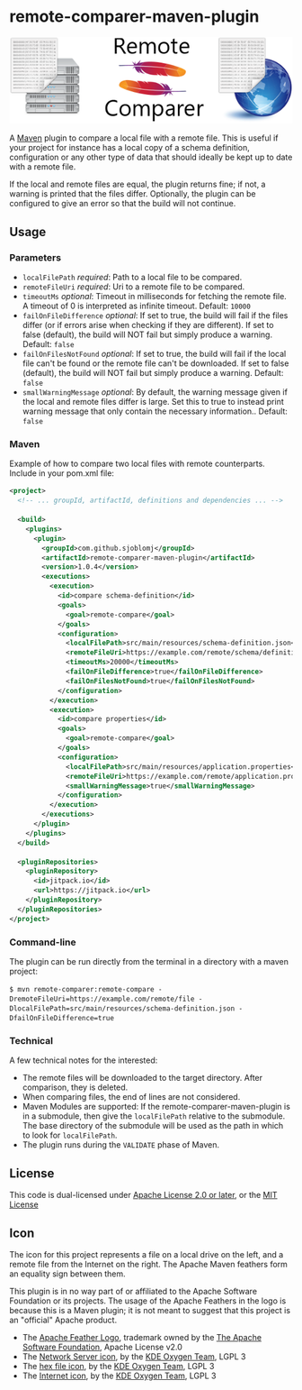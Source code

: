 # remote-comparer-maven-plugin

![remote-comparer-maven-plugin](remote-comparer-maven-plugin.png)

A [Maven](https://maven.apache.org) plugin to compare a local file with a remote file. This is useful if your project for instance has a local copy of a schema definition, configuration or any other type of data that should ideally be kept up to date with a remote file.

If the local and remote files are equal, the plugin returns fine; if not, a warning is printed that the files differ. Optionally, the plugin can be configured to give an error so that the build will not continue.

## Usage

### Parameters
* `localFilePath` _required_: Path to a local file to be compared.
* `remoteFileUri` _required_: Uri to a remote file to be compared.
* `timeoutMs` _optional_: Timeout in milliseconds for fetching the remote file. A timeout of 0 is interpreted as infinite timeout. Default: `10000`
* `failOnFileDifference` _optional_: If set to true, the build will fail if the files differ (or if errors arise when checking if they are different). If set to false (default), the build will NOT fail but simply produce a warning. Default: `false`
* `failOnFilesNotFound` _optional_: If set to true, the build will fail if the local file can't be found or the remote file can't be downloaded. If set to false (default), the build will NOT fail but simply produce a warning. Default: `false`
* `smallWarningMessage` _optional_: By default, the warning message given if the local and remote files differ is large. Set this to true to instead print warning message that only contain the necessary information.. Default: `false`

### Maven
Example of how to compare two local files with remote counterparts.
Include in your pom.xml file:

```xml
<project>
  <!-- ... groupId, artifactId, definitions and dependencies ... -->

  <build>
    <plugins>
      <plugin>
        <groupId>com.github.sjoblomj</groupId>
        <artifactId>remote-comparer-maven-plugin</artifactId>
        <version>1.0.4</version>
        <executions>
          <execution>
            <id>compare schema-definition</id>
            <goals>
              <goal>remote-compare</goal>
            </goals>
            <configuration>
              <localFilePath>src/main/resources/schema-definition.json</localFilePath>
              <remoteFileUri>https://example.com/remote/schema/definition</remoteFileUri>
              <timeoutMs>20000</timeoutMs>
              <failOnFileDifference>true</failOnFileDifference>
              <failOnFilesNotFound>true</failOnFilesNotFound>
            </configuration>
          </execution>
          <execution>
            <id>compare properties</id>
            <goals>
              <goal>remote-compare</goal>
            </goals>
            <configuration>
              <localFilePath>src/main/resources/application.properties</localFilePath>
              <remoteFileUri>https://example.com/remote/application.properties</remoteFileUri>
              <smallWarningMessage>true</smallWarningMessage>
            </configuration>
          </execution>
        </executions>
      </plugin>
    </plugins>
  </build>

  <pluginRepositories>
    <pluginRepository>
      <id>jitpack.io</id>
      <url>https://jitpack.io</url>
    </pluginRepository>
  </pluginRepositories>
</project>
```

### Command-line
The plugin can be run directly from the terminal in a directory with a maven project:

`$ mvn remote-comparer:remote-compare -DremoteFileUri=https://example.com/remote/file -DlocalFilePath=src/main/resources/schema-definition.json -DfailOnFileDifference=true`

### Technical
A few technical notes for the interested:
* The remote files will be downloaded to the target directory. After comparison, they is deleted.
* When comparing files, the end of lines are not considered.
* Maven Modules are supported: If the remote-comparer-maven-plugin is in a submodule, then give the `localFilePath` relative to the submodule. The base directory of the submodule will be used as the path in which to look for `localFilePath`.
* The plugin runs during the `VALIDATE` phase of Maven.


## License
This code is dual-licensed under [Apache License 2.0 or later](LICENSE), or the [MIT License](LICENSE-MIT)

## Icon
The icon for this project represents a file on a local drive on the left, and a remote file from the Internet on the right. The Apache Maven feathers form an equality sign between them.

This plugin is in no way part of or affiliated to the Apache Software Foundation or its projects. The usage of the Apache Feathers in the logo is because this is a Maven plugin; it is not meant to suggest that this project is an "official" Apache product.

* The [Apache Feather Logo](https://commons.wikimedia.org/wiki/File:Apache_Feather_Logo.svg), trademark owned by the [The Apache Software Foundation](https://www.apache.org/), Apache License v2.0
* The [Network Server icon](https://commons.wikimedia.org/wiki/File:Oxygen480-places-network-server.svg), by the [KDE Oxygen Team](https://github.com/KDE/oxygen-icons5/blob/master/AUTHORS), LGPL 3
* The [hex file icon](https://commons.wikimedia.org/wiki/File:Oxygen15.04.1-text-x-hex.svg), by the [KDE Oxygen Team](https://github.com/KDE/oxygen-icons5/blob/master/AUTHORS), LGPL 3
* The [Internet icon](https://commons.wikimedia.org/wiki/File:Oxygen480-categories-applications-internet.svg), by the [KDE Oxygen Team](https://github.com/KDE/oxygen-icons5/blob/master/AUTHORS), LGPL 3
